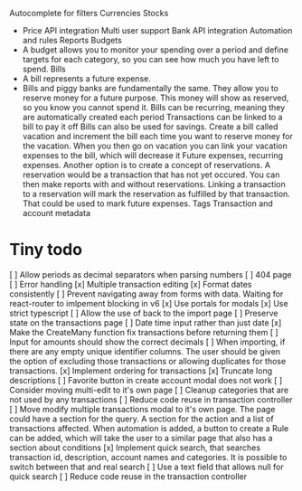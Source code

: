 Autocomplete for filters
Currencies
Stocks
 - Price API integration
Multi user support
Bank API integration
Automation and rules
Reports
Budgets
 - A budget allows you to monitor your spending over a period and define targets for each category, so you can see how much you have left to spend.
Bills
 - A bill represents a future expense.
 - Bills and piggy banks are fundamentally the same. They allow you to reserve money for a future purpose. This money will show as reserved, so you know you cannot spend it.
   Bills can be recurring, meaning they are automatically created each period
   Transactions can be linked to a bill to pay it off
   Bills can also be used for savings. Create a bill called vacation and increment the bill each time you want to reserve money for the vacation. When you then go on vacation you can link your vacation expenses to the bill, which will decrease it
Future expenses, recurring expenses.
Another option is to create a concept of reservations. A reservation would be a transaction that has not yet occured. You can then make reports with and without reservations. Linking a transaction to a reservation will mark the reservation as fulfilled by that transaction. That could be used to mark future expenses.
Tags
Transaction and account metadata

# Tiny todo
[ ] Allow periods as decimal separators when parsing numbers
[ ] 404 page
[ ] Error handling
[x] Multiple transaction editing
[x] Format dates consistently
[ ] Prevent navigating away from forms with data. Waiting for react-router to imlpement blocking in v6
[x] Use portals for modals
[x] Use strict typescript
[ ] Allow the use of back to the import page
[ ] Preserve state on the transactions page
[ ] Date time input rather than just date
[x] Make the CreateMany function fix transactions before returning them
[ ] Input for amounts should show the correct decimals
[ ] When importing, if there are any empty unique identifier columns. The user should be given the option of excluding those transactions or allowing duplicates for those transactions.
[x] Implement ordering for transactions
[x] Truncate long descriptions
[ ] Favorite button in create account modal does not work
[ ] Consider moving multi-edit to it's own page
[ ] Cleanup categories that are not used by any transactions
[ ] Reduce code reuse in transaction controller
[ ] Move modify multiple transactions modal to it's own page. The page could have a section for the query. A section for the action and a list of transactions affected. When automation is added, a button to create a Rule can be added, which will take the user to a similar page that also has a section about conditions
[x] Implement quick search, that searches transaction id, description, account names and categories. It is possible to switch between that and real search
[ ] Use a text field that allows null for quick search
[ ] Reduce code reuse in the transaction controller